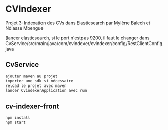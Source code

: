 # CVIndexer
Projet 3: Indexation des CVs dans Elasticsearch par Mylène Balech et Ndiasse Mbengue

(lancer elasticsearch, si le port n'estpas 9200, il faut le changer dans CvService/src/main/java/com/cvindexer/cvindexer/config/RestClientConfig.java 
## CvService 
```sh
ajouter maven au projet
importer une sdk si nécessaire 
reload le projet avec maven 
lancer CvindexerApplication avec run
```

## cv-indexer-front
```sh
npm install
npm start 
```
